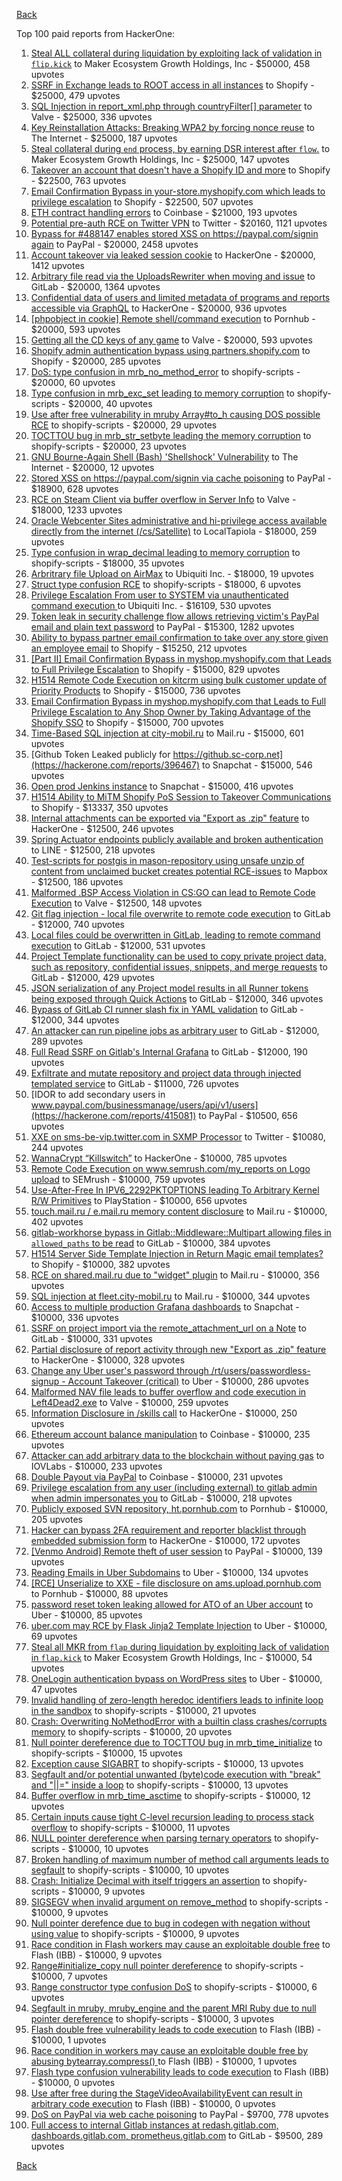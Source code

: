 [Back](../README.md)

Top 100 paid reports from HackerOne:

1. [Steal ALL collateral during liquidation by exploiting lack of validation in `flip.kick`](https://hackerone.com/reports/684092) to Maker Ecosystem Growth Holdings, Inc - $50000, 458 upvotes
2. [SSRF in Exchange leads to ROOT access in all instances](https://hackerone.com/reports/341876) to Shopify - $25000, 479 upvotes
3. [SQL Injection in report_xml.php through countryFilter[] parameter](https://hackerone.com/reports/383127) to Valve - $25000, 336 upvotes
4. [Key Reinstallation Attacks: Breaking WPA2 by forcing nonce reuse](https://hackerone.com/reports/286740) to The Internet - $25000, 187 upvotes
5. [Steal collateral during `end` process, by earning DSR interest after `flow`.](https://hackerone.com/reports/672664) to Maker Ecosystem Growth Holdings, Inc - $25000, 147 upvotes
6. [Takeover an account that doesn't have a Shopify ID and more](https://hackerone.com/reports/867513) to Shopify - $22500, 763 upvotes
7. [Email Confirmation Bypass in your-store.myshopify.com which leads to privilege escalation](https://hackerone.com/reports/910300) to Shopify - $22500, 507 upvotes
8. [ETH contract handling errors](https://hackerone.com/reports/328526) to Coinbase - $21000, 193 upvotes
9. [Potential pre-auth RCE on Twitter VPN](https://hackerone.com/reports/591295) to Twitter - $20160, 1121 upvotes
10. [Bypass for #488147 enables stored XSS on https://paypal.com/signin again](https://hackerone.com/reports/510152) to PayPal - $20000, 2458 upvotes
11. [Account takeover via leaked session cookie](https://hackerone.com/reports/745324) to HackerOne - $20000, 1412 upvotes
12. [Arbitrary file read via the UploadsRewriter when moving and issue](https://hackerone.com/reports/827052) to GitLab - $20000, 1364 upvotes
13. [Confidential data of users and limited metadata of programs and reports accessible via GraphQL](https://hackerone.com/reports/489146) to HackerOne - $20000, 936 upvotes
14. [[phpobject in cookie] Remote shell/command execution](https://hackerone.com/reports/141956) to Pornhub - $20000, 593 upvotes
15. [Getting all the CD keys of any game](https://hackerone.com/reports/391217) to Valve - $20000, 593 upvotes
16. [Shopify admin authentication bypass using partners.shopify.com](https://hackerone.com/reports/270981) to Shopify - $20000, 285 upvotes
17. [DoS: type confusion in mrb_no_method_error](https://hackerone.com/reports/181871) to shopify-scripts - $20000, 60 upvotes
18. [Type confusion in mrb_exc_set leading to memory corruption](https://hackerone.com/reports/185041) to shopify-scripts - $20000, 40 upvotes
19. [Use after free vulnerability in mruby Array#to_h causing DOS possible RCE](https://hackerone.com/reports/181321) to shopify-scripts - $20000, 29 upvotes
20. [TOCTTOU bug in mrb_str_setbyte leading the memory corruption](https://hackerone.com/reports/181893) to shopify-scripts - $20000, 23 upvotes
21. [GNU Bourne-Again Shell (Bash) 'Shellshock' Vulnerability](https://hackerone.com/reports/29839) to The Internet - $20000, 12 upvotes
22. [Stored XSS on https://paypal.com/signin via cache poisoning](https://hackerone.com/reports/488147) to PayPal - $18900, 628 upvotes
23. [RCE on Steam Client via buffer overflow in Server Info](https://hackerone.com/reports/470520) to Valve - $18000, 1233 upvotes
24. [Oracle Webcenter Sites administrative and hi-privilege access available directly from the internet (/cs/Satellite)](https://hackerone.com/reports/170532) to LocalTapiola - $18000, 259 upvotes
25. [Type confusion in wrap_decimal leading to memory corruption](https://hackerone.com/reports/185051) to shopify-scripts - $18000, 35 upvotes
26. [Arbritrary file Upload on AirMax](https://hackerone.com/reports/73480) to Ubiquiti Inc. - $18000, 19 upvotes
27. [Struct type confusion RCE](https://hackerone.com/reports/181879) to shopify-scripts - $18000, 6 upvotes
28. [Privilege Escalation From user to SYSTEM via unauthenticated command execution ](https://hackerone.com/reports/544928) to Ubiquiti Inc. - $16109, 530 upvotes
29. [Token leak in security challenge flow allows retrieving victim's PayPal email and plain text password](https://hackerone.com/reports/739737) to PayPal - $15300, 1282 upvotes
30. [Ability to bypass partner email confirmation to take over any store given an employee email](https://hackerone.com/reports/300305) to Shopify - $15250, 212 upvotes
31. [[Part II] Email Confirmation Bypass in myshop.myshopify.com that Leads to Full Privilege Escalation](https://hackerone.com/reports/796808) to Shopify - $15000, 829 upvotes
32. [H1514 Remote Code Execution on kitcrm using bulk customer update of Priority Products](https://hackerone.com/reports/422944) to Shopify - $15000, 736 upvotes
33. [Email Confirmation Bypass in myshop.myshopify.com that Leads to Full Privilege Escalation to Any Shop Owner by Taking Advantage of the Shopify SSO](https://hackerone.com/reports/791775) to Shopify - $15000, 700 upvotes
34. [Time-Based SQL injection at city-mobil.ru](https://hackerone.com/reports/868436) to Mail.ru - $15000, 601 upvotes
35. [Github Token Leaked publicly for https://github.sc-corp.net](https://hackerone.com/reports/396467) to Snapchat - $15000, 546 upvotes
36. [Open prod Jenkins instance](https://hackerone.com/reports/231460) to Snapchat - $15000, 416 upvotes
37. [H1514 Ability to MiTM Shopify PoS Session to Takeover Communications](https://hackerone.com/reports/423467) to Shopify - $13337, 350 upvotes
38. [Internal attachments can be exported via "Export as .zip" feature](https://hackerone.com/reports/186230) to HackerOne - $12500, 246 upvotes
39. [Spring Actuator endpoints publicly available and broken authentication](https://hackerone.com/reports/838635) to LINE - $12500, 218 upvotes
40. [Test-scripts for postgis in mason-repository using unsafe unzip of content from unclaimed bucket creates potential RCE-issues](https://hackerone.com/reports/329689) to Mapbox - $12500, 186 upvotes
41. [Malformed .BSP Access Violation in CS:GO can lead to Remote Code Execution](https://hackerone.com/reports/351014) to Valve - $12500, 148 upvotes
42. [Git flag injection - local file overwrite to remote code execution](https://hackerone.com/reports/658013) to GitLab - $12000, 740 upvotes
43. [Local files could be overwritten in GitLab, leading to remote command execution](https://hackerone.com/reports/587854) to GitLab - $12000, 531 upvotes
44. [Project Template functionality can be used to copy private project data, such as repository, confidential issues, snippets, and merge requests](https://hackerone.com/reports/689314) to GitLab - $12000, 429 upvotes
45. [JSON serialization of any Project model results in all Runner tokens being exposed through Quick Actions](https://hackerone.com/reports/509924) to GitLab - $12000, 346 upvotes
46. [Bypass of GitLab CI runner slash fix in YAML validation](https://hackerone.com/reports/409395) to GitLab - $12000, 344 upvotes
47. [An attacker can run pipeline jobs as arbitrary user](https://hackerone.com/reports/894569) to GitLab - $12000, 289 upvotes
48. [Full Read SSRF on Gitlab's Internal Grafana](https://hackerone.com/reports/878779) to GitLab - $12000, 190 upvotes
49. [Exfiltrate and mutate repository and project data through injected templated service](https://hackerone.com/reports/446585) to GitLab - $11000, 726 upvotes
50. [IDOR to add secondary users in www.paypal.com/businessmanage/users/api/v1/users](https://hackerone.com/reports/415081) to PayPal - $10500, 656 upvotes
51. [XXE on sms-be-vip.twitter.com in SXMP Processor](https://hackerone.com/reports/248668) to Twitter - $10080, 244 upvotes
52. [WannaCrypt “Killswitch”](https://hackerone.com/reports/228648) to HackerOne - $10000, 785 upvotes
53. [Remote Code Execution on www.semrush.com/my_reports on Logo upload](https://hackerone.com/reports/403417) to SEMrush - $10000, 759 upvotes
54. [Use-After-Free In IPV6_2292PKTOPTIONS leading To Arbitrary Kernel R/W Primitives](https://hackerone.com/reports/826026) to PlayStation - $10000, 656 upvotes
55. [touch.mail.ru / e.mail.ru memory content disclosure](https://hackerone.com/reports/513236) to Mail.ru - $10000, 402 upvotes
56. [gitlab-workhorse bypass in Gitlab::Middleware::Multipart allowing files in `allowed_paths` to be read](https://hackerone.com/reports/850447) to GitLab - $10000, 384 upvotes
57. [H1514 Server Side Template Injection in Return Magic email templates?](https://hackerone.com/reports/423541) to Shopify - $10000, 382 upvotes
58. [RCE on shared.mail.ru due to "widget" plugin](https://hackerone.com/reports/518637) to Mail.ru - $10000, 356 upvotes
59. [SQL injection at fleet.city-mobil.ru](https://hackerone.com/reports/881901) to Mail.ru - $10000, 344 upvotes
60. [Access to multiple production Grafana dashboards](https://hackerone.com/reports/663628) to Snapchat - $10000, 336 upvotes
61. [SSRF on project import via the remote_attachment_url on a Note](https://hackerone.com/reports/826361) to GitLab - $10000, 331 upvotes
62. [Partial disclosure of report activity through new "Export as .zip" feature](https://hackerone.com/reports/182358) to HackerOne - $10000, 328 upvotes
63. [Change any Uber user's password through /rt/users/passwordless-signup - Account Takeover (critical)](https://hackerone.com/reports/143717) to Uber - $10000, 286 upvotes
64. [Malformed NAV file leads to buffer overflow and code execution in Left4Dead2.exe](https://hackerone.com/reports/542180) to Valve - $10000, 259 upvotes
65. [Information Disclosure in /skills call](https://hackerone.com/reports/188719) to HackerOne - $10000, 250 upvotes
66. [Ethereum account balance manipulation](https://hackerone.com/reports/300748) to Coinbase - $10000, 235 upvotes
67. [Attacker can add arbitrary data to the blockchain without paying gas](https://hackerone.com/reports/396954) to IOVLabs - $10000, 233 upvotes
68. [Double Payout via PayPal](https://hackerone.com/reports/307239) to Coinbase - $10000, 231 upvotes
69. [Privilege escalation from any user (including external) to gitlab admin when admin impersonates you](https://hackerone.com/reports/493324) to GitLab - $10000, 218 upvotes
70. [Publicly exposed SVN repository, ht.pornhub.com](https://hackerone.com/reports/72243) to Pornhub - $10000, 205 upvotes
71. [Hacker can bypass 2FA requirement and reporter blacklist through embedded submission form](https://hackerone.com/reports/418767) to HackerOne - $10000, 172 upvotes
72. [[Venmo Android] Remote theft of user session](https://hackerone.com/reports/401940) to PayPal - $10000, 139 upvotes
73. [Reading Emails in Uber Subdomains](https://hackerone.com/reports/156536) to Uber - $10000, 134 upvotes
74. [[RCE] Unserialize to XXE - file disclosure on ams.upload.pornhub.com](https://hackerone.com/reports/142562) to Pornhub - $10000, 88 upvotes
75. [password reset token leaking allowed for ATO of an Uber account](https://hackerone.com/reports/173551) to Uber - $10000, 85 upvotes
76. [uber.com may RCE by Flask Jinja2 Template Injection](https://hackerone.com/reports/125980) to Uber - $10000, 69 upvotes
77. [Steal all MKR from `flap` during liquidation by exploiting lack of validation in `flap.kick`](https://hackerone.com/reports/684152) to Maker Ecosystem Growth Holdings, Inc - $10000, 54 upvotes
78. [OneLogin authentication bypass on WordPress sites](https://hackerone.com/reports/136169) to Uber - $10000, 47 upvotes
79. [Invalid handling of zero-length heredoc identifiers leads to infinite loop in the sandbox](https://hackerone.com/reports/187305) to shopify-scripts - $10000, 21 upvotes
80. [Crash: Overwriting NoMethodError with a builtin class crashes/corrupts memory](https://hackerone.com/reports/186723) to shopify-scripts - $10000, 20 upvotes
81. [Null pointer dereference due to TOCTTOU bug in mrb_time_initialize](https://hackerone.com/reports/182274) to shopify-scripts - $10000, 15 upvotes
82. [Exception cause SIGABRT](https://hackerone.com/reports/180977) to shopify-scripts - $10000, 13 upvotes
83. [Segfault and/or potential unwanted (byte)code execution with "break" and "||=" inside a loop](https://hackerone.com/reports/183356) to shopify-scripts - $10000, 13 upvotes
84. [Buffer overflow in mrb_time_asctime](https://hackerone.com/reports/188326) to shopify-scripts - $10000, 12 upvotes
85. [Certain inputs cause tight C-level recursion leading to process stack overflow](https://hackerone.com/reports/189633) to shopify-scripts - $10000, 11 upvotes
86. [NULL pointer dereference when parsing ternary operators](https://hackerone.com/reports/181677) to shopify-scripts - $10000, 10 upvotes
87. [Broken handling of maximum number of method call arguments leads to segfault](https://hackerone.com/reports/182484) to shopify-scripts - $10000, 10 upvotes
88. [Crash: Initialize Decimal with itself triggers an assertion](https://hackerone.com/reports/185775) to shopify-scripts - $10000, 9 upvotes
89. [SIGSEGV when invalid argument on remove_method](https://hackerone.com/reports/181874) to shopify-scripts - $10000, 9 upvotes
90. [Null pointer derefence due to bug in codegen with negation without using value](https://hackerone.com/reports/187536) to shopify-scripts - $10000, 9 upvotes
91. [Race condition in Flash workers may cause an exploitabl​e double free](https://hackerone.com/reports/37240) to Flash (IBB) - $10000, 9 upvotes
92. [Range#initialize_copy null pointer dereference](https://hackerone.com/reports/181685) to shopify-scripts - $10000, 7 upvotes
93. [Range constructor type confusion DoS](https://hackerone.com/reports/181910) to shopify-scripts - $10000, 6 upvotes
94. [Segfault in mruby, mruby_engine and the parent MRI Ruby due to null pointer dereference](https://hackerone.com/reports/181828) to shopify-scripts - $10000, 3 upvotes
95. [Flash double free vulnerability leads to code execution](https://hackerone.com/reports/2170) to Flash (IBB) - $10000, 1 upvotes
96. [Race condition in workers may cause an exploitable double free by abusing bytearray.compress()  ](https://hackerone.com/reports/47227) to Flash (IBB) - $10000, 1 upvotes
97. [Flash type confusion vulnerability leads to code execution](https://hackerone.com/reports/2106) to Flash (IBB) - $10000, 0 upvotes
98. [Use after free during the StageVideoAvailabilityEvent can result in arbitrary code execution](https://hackerone.com/reports/47232) to Flash (IBB) - $10000, 0 upvotes
99. [DoS on PayPal via web cache poisoning](https://hackerone.com/reports/622122) to PayPal - $9700, 778 upvotes
100. [Full access to internal Gitlab instances at redash.gitlab.com, dashboards.gitlab.com, prometheus.gitlab.com](https://hackerone.com/reports/498964) to GitLab - $9500, 289 upvotes


[Back](../README.md)